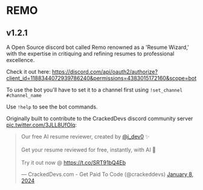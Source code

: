 # REMO
## v1.2.1
A Open Source discord bot called Remo renowned as a 'Resume Wizard,' with the expertise in critiquing and refining resumes to professional excellence.

Check it out here: https://discord.com/api/oauth2/authorize?client_id=1188344072939786240&permissions=4383015172160&scope=bot

To use the bot you'll have to set it to a channel first using `!set_channel #channel_name`

Use `!help` to see the bot commands.


Originally built to contribute to the CrackedDevs discord community server <a href="https://t.co/3JLL8UfOlq">pic.twitter.com/3JLL8UfOlq</a>:

<blockquote class="twitter-tweet"><p lang="en" dir="ltr">Our free AI resume reviewer, created by <a href="https://twitter.com/j_dev0?ref_src=twsrc%5Etfw">@j_dev0</a> ✨ <br><br>Get your resume reviewed for free, instantly, with AI 🤖<br><br>Try it out now @ <a href="https://t.co/SRT91bQ4Eb">https://t.co/SRT91bQ4Eb</a></p>&mdash; CrackedDevs.com - Get Paid To Code (@crackeddevs) <a href="https://twitter.com/crackeddevs/status/1744149687643275340?ref_src=twsrc%5Etfw">January 8, 2024</a></blockquote>
